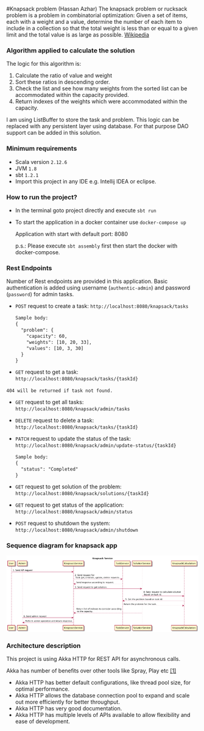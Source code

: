 #Knapsack problem (Hassan Azhar)
The knapsack problem or rucksack problem is a problem in combinatorial optimization: Given a set of items, each with a 
weight and a value, determine the number of each item to include in a collection so that the total weight is less than 
or equal to a given limit and the total value is as large as possible. [Wikipedia](https://en.wikipedia.org/wiki/Knapsack_problem)

### Algorithm applied to calculate the solution
The logic for this algorithm is:
1. Calculate the ratio of value and weight
2. Sort these ratios in descending order.
3. Check the list and see how many weights from the sorted list can be accommodated within the capacity provided.
4. Return indexes of the weights which were accommodated within the capacity.

I am using ListBuffer to store the task and problem. This logic can be replaced with any persistent layer using database.
For that purpose DAO support can be added in this solution. 

### Minimum requirements
* Scala version `2.12.6`
* JVM `1.8`
* sbt `1.2.1`
* Import this project in any IDE e.g. Intellij IDEA or eclipse.

### How to run the project?
* In the terminal goto project directly and execute `sbt run` 
* To start the application in a docker container use `docker-compose up`
  
  Application with start with default port: 8080
  
  p.s.: Please execute `sbt assembly` first then start the docker with docker-compose. 

### Rest Endpoints
Number of Rest endpoints are provided in this application. Basic authentication is added using username (`authentic-admin`) 
and password  (`password`) for admin tasks.
* `POST` request to create a task: `http://localhost:8080/knapsack/tasks`

    ```
    Sample body:
    {
      "problem": {
        "capacity": 60,
        "weights": [10, 20, 33],
        "values": [10, 3, 30]
      }
    }
    ```

* `GET` request to get a task: `http://localhost:8080/knapsack/tasks/{taskId}`

`404 will be returned if task not found.`
* `GET` request to get all tasks: `http://localhost:8080/knapsack/admin/tasks`
* `DELETE` request to delete a task: `http://localhost:8080/knapsack/tasks/{taskId}`
* `PATCH` request to update the status of the task: `http://localhost:8080/knapsack/admin/update-status/{taskId}`
      
    ```
    Sample body:
    {
      "status": "Completed"
    }
    ```

* `GET` request to get solution of the problem: `http://localhost:8080/knapsack/solutions/{taskId}`
* `GET` request to get status of the application: `http://localhost:8080/knapsack/admin/status`
* `POST` request to shutdown the system: `http://localhost:8080/knapsack/admin/shutdown`

### Sequence diagram for knapsack app
![Sequence diagram for knapsack app](doc/knapsack-app.png)

### Architecture description
This project is using Akka HTTP for REST API for asynchronous calls.

Akka has number of benefits over other tools like Spray, Play etc [[1]](https://dzone.com/articles/akka-http-vs-other-rest-api-tools)
* Akka HTTP has better default configurations, like thread pool size, for optimal performance.
* Akka HTTP allows the database connection pool to expand and scale out more efficiently for better throughput.
* Akka HTTP has very good documentation.
* Akka HTTP has multiple levels of APIs available to allow flexibility and ease of development.
